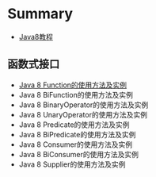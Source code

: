 # Summary

* [Java8教程](README.md)

## 函数式接口
* [Java 8 Function的使用方法及实例](functional-interface/function.md)
* Java 8 BiFunction的使用方法及实例
* Java 8 BinaryOperator的使用方法及实例
* Java 8 UnaryOperator的使用方法及实例
* Java 8 Predicate的使用方法及实例
* Java 8 BiPredicate的使用方法及实例
* Java 8 Consumer的使用方法及实例
* Java 8 BiConsumer的使用方法及实例
* Java 8 Supplier的使用方法及实例


